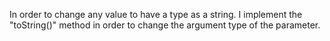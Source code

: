 In order to change any value to have a type as a string. I implement the "toString()" method in order to change the argument type of the parameter.